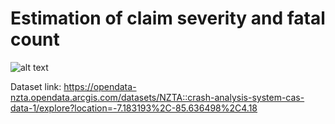 # Estimation of claim severity and fatal count

![alt text](https://github.com/krishnakanth-G/Estimation-of-average-claim-cost/blob/main/certificate.png)

Dataset link: https://opendata-nzta.opendata.arcgis.com/datasets/NZTA::crash-analysis-system-cas-data-1/explore?location=-7.183193%2C-85.636498%2C4.18
